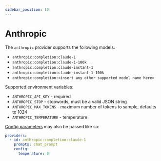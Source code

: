```yaml
---
sidebar_position: 10
---
```


# Anthropic

The `anthropic` provider supports the following models:

- `anthropic:completion:claude-1`
- `anthropic:completion:claude-1-100k`
- `anthropic:completion:claude-instant-1`
- `anthropic:completion:claude-instant-1-100k`
- `anthropic:completion:<insert any other supported model name here>`

Supported environment variables:

- `ANTHROPIC_API_KEY` - required
- `ANTHROPIC_STOP` - stopwords, must be a valid JSON string
- `ANTHROPIC_MAX_TOKENS` - maximum number of tokens to sample, defaults to 1024
- `ANTHROPIC_TEMPERATURE` - temperature

[Config parameters](https://github.com/promptfoo/promptfoo/blob/main/src/providers/azureopenai.ts#L12-L26) may also be passed like so:

```yaml
providers:
  - id: anthropic:completion:claude-1
    prompts: chat_prompt
    config:
      temperature: 0
```
